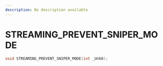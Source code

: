 ```yaml
---
description: No description available 
---
```


# STREAMING_PREVENT_SNIPER_MODE

```cpp
void STREAMING_PREVENT_SNIPER_MODE(int _Unk0);
```